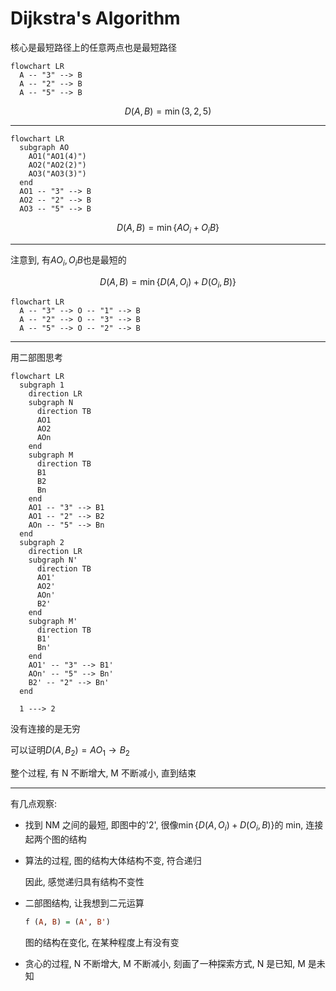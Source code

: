 # Dijkstra's Algorithm

核心是最短路径上的任意两点也是最短路径

```mermaid
flowchart LR
  A -- "3" --> B
  A -- "2" --> B
  A -- "5" --> B
```

$$D(A, B) = \min (3, 2, 5)$$

---

```mermaid
flowchart LR
  subgraph AO
    AO1("AO1(4)")
    AO2("AO2(2)")
    AO3("AO3(3)")
  end
  AO1 -- "3" --> B
  AO2 -- "2" --> B
  AO3 -- "5" --> B
```

$$D(A, B) = \min \{AO_i + O_i B \}$$

---

注意到, 有$AO_i, O_i B$也是最短的

$$D(A, B) = \min \{D(A, O_i) + D(O_i, B) \}$$

```mermaid
flowchart LR
  A -- "3" --> O -- "1" --> B
  A -- "2" --> O -- "3" --> B
  A -- "5" --> O -- "2" --> B
```

---

用二部图思考

```mermaid
flowchart LR
  subgraph 1
    direction LR
    subgraph N
      direction TB
      AO1
      AO2
      AOn
    end
    subgraph M
      direction TB
      B1
      B2
      Bn
    end
    AO1 -- "3" --> B1
    AO1 -- "2" --> B2
    AOn -- "5" --> Bn
  end
  subgraph 2
    direction LR
    subgraph N'
      direction TB
      AO1'
      AO2'
      AOn'
      B2'
    end
    subgraph M'
      direction TB
      B1'
      Bn'
    end
    AO1' -- "3" --> B1'
    AOn' -- "5" --> Bn'
    B2' -- "2" --> Bn'
  end

  1 ---> 2
```

没有连接的是无穷

可以证明$D(A, B_2) = AO_1 \rightarrow B_2$

整个过程, 有 N 不断增大, M 不断减小, 直到结束

---

有几点观察:

- 找到 NM 之间的最短, 即图中的'2', 很像$\min \{D(A, O_i) + D(O_i, B) \}$的 min, 连接起两个图的结构
- 算法的过程, 图的结构大体结构不变, 符合递归

  因此, 感觉递归具有结构不变性

- 二部图结构, 让我想到二元运算

  ```hs
  f (A, B) = (A', B')
  ```

  图的结构在变化, 在某种程度上有没有变

- 贪心的过程, N 不断增大, M 不断减小, 刻画了一种探索方式, N 是已知, M 是未知

